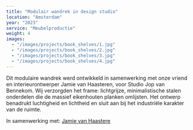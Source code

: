 ```yaml
---
title: "Modulair wandrek in design studio"
location: "Amsterdam"
year: "2023"
service: "Meubelproductie"
weight: 4
images:
  - "/images/projects/book_shelves/1.jpg"
  - "/images/projects/book_shelves/2.jpg"
  - "/images/projects/book_shelves/3.jpg"
  - "/images/projects/book_shelves/4.jpg"
---
```


Dit modulaire wandrek werd ontwikkeld in samenwerking met onze vriend en interieurontwerper Jamie van Haasteren, voor Studio Jop van Bennekom.
Wij verzorgden het frame: lichtgrijze, minimalistische stalen onderdelen die de massief eikenhouten planken omlijsten. Het ontwerp benadrukt luchtigheid en lichtheid en sluit aan bij het industriële karakter van de ruimte.

In samenwerking met: [Jamie van Haastere](https://instagram.com/jwauw)
